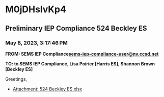 # M0jDHslvKp4
## Preliminary IEP Compliance 524 Beckley ES
### May 8, 2023, 3:17:46 PM
**FROM: SEMS IEP Compliance<sems-iep-compliance-user@nv.ccsd.net>**

**TO: to SEMS IEP Compliance, Lisa Poirier [Harris ES], Shannon Brown [Beckley ES]**


Greetings, 





* [Attachment: 524 Beckley ES.xlsx](M0jDHslvKp4-attachment-1.xlsx)
